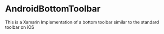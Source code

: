 # AndroidBottomToolbar
This is a Xamarin Implementation of a bottom toolbar similar to the standard toolbar on iOS
